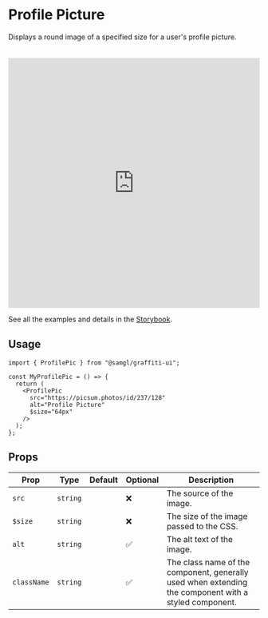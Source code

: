 # Profile Picture

Displays a round image of a specified size for a user's profile picture.

<iframe src="https://samhynds.github.io/graffiti-ui/?path=/story/media-profile-picture--example-profile-pic&viewMode=story&shortcuts=false&singleStory=true"
     style="width:100%; height:500px; border:0; margin-top: 20px;"
     title="graffiti-profile-picture-example-1"
   ></iframe>

See all the examples and details in the [Storybook](https://samhynds.github.io/graffiti-ui/?path=/docs/media-profile-picture--docs).

## Usage

```tsx
import { ProfilePic } from "@samgl/graffiti-ui";

const MyProfilePic = () => {
  return (
    <ProfilePic
      src="https://picsum.photos/id/237/128"
      alt="Profile Picture"
      $size="64px"
    />
  );
};
```

## Props

| Prop        | Type     | Default | Optional | Description                                                                                           |
| ----------- | -------- | ------- | -------- | ----------------------------------------------------------------------------------------------------- |
| `src`       | `string` |         | ❌       | The source of the image.                                                                              |
| `$size`     | `string` |         | ❌       | The size of the image passed to the CSS.                                                              |
| `alt`       | `string` |         | ✅       | The alt text of the image.                                                                            |
| `className` | `string` |         | ✅       | The class name of the component, generally used when extending the component with a styled component. |
